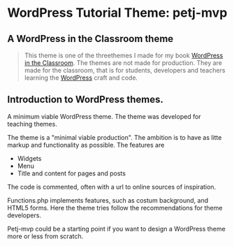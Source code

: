 # WordPress Tutorial Theme: petj-mvp

## A **WordPress in the Classroom** theme

>This theme is one of the threethemes I made for my book [WordPress in the Classroom](http://ipaper.ipapercms.dk/ErhvervsakademiAarhus/Forskningsrapportguides/wordpress-in-the-classroom/). The themes are not made for production. They are made for the classroom, that is for students, developers and teachers learning the [WordPress](http://www.wordpress.org) craft and code. 

## Introduction to WordPress themes. 

A minimum viable WordPress theme. The
theme was developed for teaching themes.

The theme is a "minimal viable production".
The ambition is to have as litte markup and 
functionality as possible. The features are 

* Widgets
* Menu
* Title and content for pages and posts

The code is commented, often with a url to
online sources of inspiration.

Functions.php implements features, such as
costum background, and HTML5 forms. Here the
theme tries follow the recommendations for
theme developers.

Petj-mvp could be a starting point if you 
want to design a WordPress theme more or less
from scratch.
